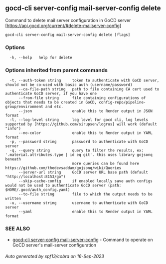 ## gocd-cli server-config mail-server-config delete

Command to delete mail server configuration in GoCD server [https://api.gocd.org/current/#delete-mailserver-config]

```
gocd-cli server-config mail-server-config delete [flags]
```

### Options

```
  -h, --help   help for delete
```

### Options inherited from parent commands

```
  -t, --auth-token string     token to authenticate with GoCD server, should not be co-used with basic auth (username/password)
      --ca-file-path string   path to file containing CA cert used to authenticate GoCD server, if you have one
      --from-file string      file containing configurations of objects that needs to be created in GoCD, config-repo/pipeline-group/environment and etc.
      --json                  enable this to Render output in JSON format
  -l, --log-level string      log level for gocd cli, log levels supported by [https://github.com/sirupsen/logrus] will work (default "info")
      --no-color              enable this to Render output in YAML format
  -p, --password string       password to authenticate with GoCD server
  -q, --query string          query to filter the results, ex: '.material.attributes.type | id eq git'. this uses library gojsonq beneath
                              more queries can be found here https://github.com/thedevsaddam/gojsonq/wiki/Queries
      --server-url string     GoCD server URL base path (default "http://localhost:8153/go")
      --skip-cache-config     if enabled locally save auth configs would not be used to authenticate GoCD server (path: $HOME/.gocd/auth_config.yaml)
      --to-file string        file to which the output needs to be written
  -u, --username string       username to authenticate with GoCD server
      --yaml                  enable this to Render output in YAML format
```

### SEE ALSO

* [gocd-cli server-config mail-server-config](gocd-cli_server-config_mail-server-config.md)	 - Command to operate on GoCD server's mail-server configuration

###### Auto generated by spf13/cobra on 16-Sep-2023
